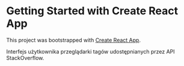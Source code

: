 # Getting Started with Create React App

This project was bootstrapped with [Create React App](https://github.com/facebook/create-react-app).

Interfejs użytkownika przeglądarki tagów udostępnianych przez API StackOverflow.